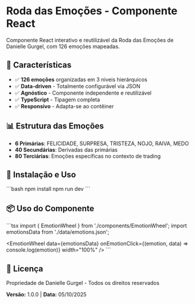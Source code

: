 # Roda das Emoções - Componente React

Componente React interativo e reutilizável da Roda das Emoções de Danielle Gurgel, com 126 emoções mapeadas.

## 🎯 Características

- ✅ **126 emoções** organizadas em 3 níveis hierárquicos
- ✅ **Data-driven** - Totalmente configurável via JSON
- ✅ **Agnóstico** - Componente independente e reutilizável
- ✅ **TypeScript** - Tipagem completa
- ✅ **Responsivo** - Adapta-se ao contêiner

## 📊 Estrutura das Emoções

- **6 Primárias**: FELICIDADE, SURPRESA, TRISTEZA, NOJO, RAIVA, MEDO
- **40 Secundárias**: Derivadas das primárias
- **80 Terciárias**: Emoções específicas no contexto de trading

## 🚀 Instalação e Uso

\`\`\`bash
npm install
npm run dev
\`\`\`

## 📦 Uso do Componente

\`\`\`tsx
import { EmotionWheel } from './components/EmotionWheel';
import emotionsData from './data/emotions.json';

<EmotionWheel
  data={emotionsData}
  onEmotionClick={(emotion, data) => console.log(emotion)}
  width="100%"
/>
\`\`\`

## 📄 Licença

Propriedade de Danielle Gurgel - Todos os direitos reservados

**Versão:** 1.0.0 | **Data:** 05/10/2025
